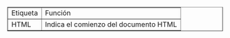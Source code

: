 <table border="1">
<tr>
  <td>Etiqueta</td>
  <td>Función </td>
</tr>
  <tr>
    <td>HTML</td>
    <td>Indica el comienzo del documento HTML</td>
  </tr>
</tr>
</table>
